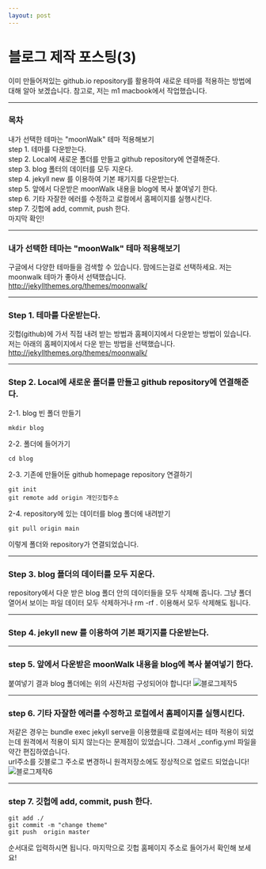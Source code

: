 ```yaml
---
layout: post
---
```

# 블로그 제작 포스팅(3)
이미 만들어져있는 github.io repository를 활용하여 새로운 테마를 적용하는 방법에 대해 알아 보겠습니다. 참고로, 저는 m1 macbook에서 작업했습니다.

----

### 목차
내가 선택한 테마는 "moonWalk" 테마 적용해보기<br/>
step 1. 테마를 다운받는다.<br/>
step 2. Local에 새로운 폴더를 만들고 github repository에 연결해준다.<br/>
step 3. blog 폴터의 데이터를 모두 지운다.<br/>
step 4. jekyll new 를 이용하여 기본 패기지를 다운받는다.<br/>
step 5. 앞에서 다운받은 moonWalk 내용을 blog에 복사 붙여넣기 한다.<br/>
step 6. 기타 자잘한 에러를 수정하고 로컬에서 홈페이지를 실행시킨다.<br/>
step 7. 깃헙에 add, commit, push 한다.<br/>
마지막 확인!

----
### 내가 선택한 테마는  "moonWalk" 테마 적용해보기
구글에서 다양한 테마들을 검색할 수 있습니다. 맘에드는걸로 선택하세요.
저는 moonwalk 테마가 좋아서 선택했습니다.<br/>
<http://jekyllthemes.org/themes/moonwalk/>

----
### Step 1.  테마를 다운받는다.
깃헙(github)에 가서 직접 내려 받는 방법과 홈페이지에서 다운받는 방법이 있습니다. 저는 아래의 홈페이지에서 다운 받는 방법을 선택했습니다.<br/>
<http://jekyllthemes.org/themes/moonwalk/>

----
### Step 2.  Local에 새로운 폴더를 만들고 github repository에 연결해준다.
2-1. blog 빈 폴더 만들기
```
mkdir blog
```
2-2. 폴더에 들어가기
```
cd blog
```
2-3. 기존에 만들어둔 github homepage repository 연결하기
```
git init
git remote add origin 개인깃헙주소
```
2-4. repository에 있는 데이터를 blog 폴더에 내려받기

```
git pull origin main
```
이렇게 폴더와 repository가 연결되었습니다.

----
### Step 3. blog 폴더의 데이터를 모두 지운다.
repository에서 다운 받은 blog 폴더 안의 데이터들을 모두 삭제해 줍니다.
그냥 폴더 열어서 보이는 파일 데이터 모두 삭제하거나 rm -rf . 이용해서 모두 삭제해도 됩니다.

----
### Step 4. jekyll new 를 이용하여 기본 패기지를 다운받는다.

----
### step 5. 앞에서 다운받은 moonWalk 내용을 blog에 복사 붙여넣기 한다.
붙여넣기 결과 blog 폴더에는 위의 사진처럼 구성되어야 합니다!
![블로그제작5](https://github.com/Kim-Hui-Dong/Kim-Hui-Dong.github.io/assets/129731833/4c7c1d2a-3cc2-4ea0-a53c-89090b3b9eda)

----
### step 6. 기타 자잘한 에러를 수정하고 로컬에서 홈페이지를 실행시킨다.
저같은 경우는 bundle exec jekyll serve을 이용했을때 로컬에서는 테마 적용이 되었는데 원격에서 적용이 되지 않는다는 문제점이 있었습니다. 그래서  _config.yml 파일을 약간 편집하였습니다.<br/> 
url주소를 깃블로그 주소로 변경하니 원격저장소에도 정상적으로 업로드 되었습니다!
![블로그제작6](https://github.com/Kim-Hui-Dong/Kim-Hui-Dong.github.io/assets/129731833/cf86bd83-3c2d-4159-a614-89e3e5917924)

----
### step 7. 깃헙에 add, commit, push 한다.
```
git add ./
git commit -m "change theme"
git push  origin master
```
순서대로 입력하시면 됩니다. 마지막으로 깃헙 홈페이지 주소로 들어가서 확인해 보세요!
